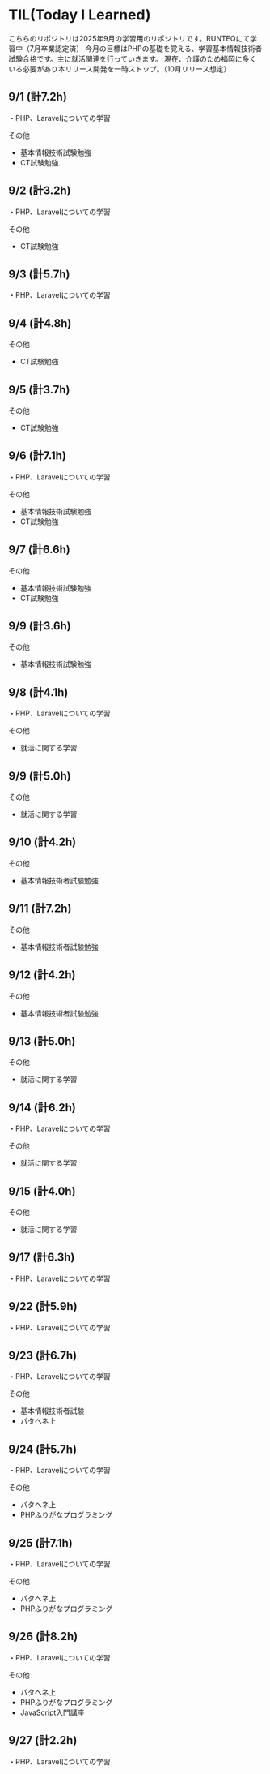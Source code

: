 # TIL(Today I Learned)

こちらのリポジトリは2025年9月の学習用のリポジトリです。RUNTEQにて学習中（7月卒業認定済）
今月の目標はPHPの基礎を覚える、学習基本情報技術者試験合格です。主に就活関連を行っていきます。
現在、介護のため福岡に多くいる必要があり本リリース開発を一時ストップ。（10月リリース想定）

## 9/1 (計7.2h)
・PHP、Laravelについての学習

その他

- 基本情報技術試験勉強
- CT試験勉強

## 9/2 (計3.2h)
・PHP、Laravelについての学習

その他

- CT試験勉強

## 9/3 (計5.7h)
・PHP、Laravelについての学習

## 9/4 (計4.8h)

その他

- CT試験勉強

## 9/5 (計3.7h)

その他

- CT試験勉強

## 9/6 (計7.1h)
・PHP、Laravelについての学習

その他

- 基本情報技術試験勉強
- CT試験勉強

## 9/7 (計6.6h)

その他

- 基本情報技術試験勉強
- CT試験勉強

## 9/9 (計3.6h)

その他

- 基本情報技術試験勉強

## 9/8 (計4.1h)

・PHP、Laravelについての学習

その他

- 就活に関する学習

## 9/9 (計5.0h)

その他

- 就活に関する学習

## 9/10 (計4.2h)

その他

- 基本情報技術者試験勉強

## 9/11 (計7.2h)

その他

- 基本情報技術者試験勉強

## 9/12 (計4.2h)

その他

- 基本情報技術者試験勉強

## 9/13 (計5.0h)

その他

- 就活に関する学習

## 9/14 (計6.2h)

・PHP、Laravelについての学習

その他

- 就活に関する学習

## 9/15 (計4.0h)

その他

- 就活に関する学習

## 9/17 (計6.3h)

・PHP、Laravelについての学習

## 9/22 (計5.9h)

・PHP、Laravelについての学習

## 9/23 (計6.7h)

・PHP、Laravelについての学習

その他

- 基本情報技術者試験
- パタへネ上

## 9/24 (計5.7h)

・PHP、Laravelについての学習

その他

- パタへネ上
- PHPふりがなプログラミング

## 9/25 (計7.1h)

・PHP、Laravelについての学習

その他

- パタへネ上
- PHPふりがなプログラミング

## 9/26 (計8.2h)

・PHP、Laravelについての学習

その他

- パタへネ上
- PHPふりがなプログラミング
- JavaScript入門講座

## 9/27 (計2.2h)

・PHP、Laravelについての学習
